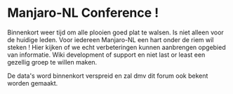 # Manjaro-NL Conference !

Binnenkort weer tijd om alle plooien goed plat te walsen. Is niet alleen voor de huidige leden. Voor iedereen
Manjaro-NL een hart onder de riem wil steken !
Hier kijken of we echt verbeteringen kunnen aanbrengen opgebied van informatie. Wiki development of support en niet last or least een gezellig groep te willen maken.

De data's word binnenkort verspreid en zal dmv dit forum ook bekent worden gemaakt.

